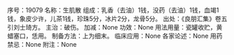 序号：19079
名称：生肌散
组成：乳香（去油）1钱，没药（去油）1钱，血竭1钱，象皮少许，儿茶1钱，珍珠5分，冰片2分，龙骨5分。
出处：《良朋汇集》卷五引刘士琦方。
主治：破伤。
加减：None
功效：None
用法用量：瓷罐收贮，黄蜡塞口，恁用。
制备方法：上为细末。
临床应用：None
各家论述：None
用药禁忌：None
附注：None
